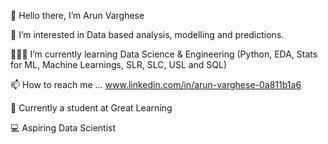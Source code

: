 
👋 Hello there, I’m Arun Varghese

👀 I’m interested in Data based analysis, modelling and predictions.

👨🏻‍💻 I’m currently learning Data Science & Engineering (Python, EDA, Stats for ML, Machine Learnings, SLR, SLC, USL and SQL)

📫 How to reach me ... www.linkedin.com/in/arun-varghese-0a811b1a6

📗 Currently a student at Great Learning

💻 Aspiring Data Scientist
